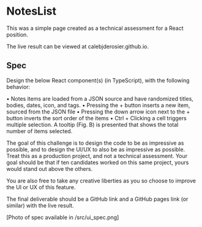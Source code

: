 NotesList
===========================================================

This was a simple page created as a technical assessment for a React position. 

The live result can be viewed at calebjderosier.github.io. 

Spec 
--------------------
Design the below React component(s) (in TypeScript), with the following behavior:

• Notes items are loaded from a JSON source and have randomized titles, bodies, dates, icon, and tags.
• Pressing the + button inserts a new item, sourced from the JSON file
• Pressing the down arrow icon next to the + button inverts the sort order of the items
• Ctrl + Clicking a cell triggers multiple selection. A tooltip (Fig. B) is presented that shows the total number of items selected.

The goal of this challenge is to design the code to be as impressive as possible, and to design the UI/UX to also be as impressive as possible. Treat this as a production project, and not a technical assessment. Your goal should be that if ten candidates worked on this same project, yours would stand out above the others.

You are also free to take any creative liberties as you so choose to improve the UI or UX of this feature.

The final deliverable should be a GitHub link and a GitHub pages link (or similar) with the live result.

[Photo of spec available in /src/ui_spec.png]